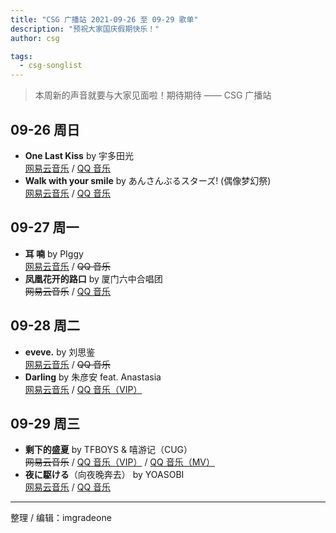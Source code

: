 ```yaml
---
title: "CSG 广播站 2021-09-26 至 09-29 歌单"
description: "预祝大家国庆假期快乐！"
author: csg

tags:
  - csg-songlist
---
```


> 本周新的声音就要与大家见面啦！期待期待 —— CSG 广播站

## 09-26 周日

- **One Last Kiss** by 宇多田光  
  [网易云音乐](https://music.163.com/song?id=1824020871) / [QQ 音乐](https://y.qq.com/n/ryqq/songDetail/003Rxsvb1Vwl5U)
- **Walk with your smile** by あんさんぶるスターズ! (偶像梦幻祭)  
  [网易云音乐](https://music.163.com/song?id=1817471712) / [QQ 音乐](https://y.qq.com/n/ryqq/songDetail/002Ryn2v48JbOu)

<!-- 如需要 VIP 则如实标注 -->
<!-- 一般按网易云音乐 / QQ 音乐的顺序，如果有必要，可以额外添加咪咕音乐、
bilibili、SoundCloud、YouTube 链接
周杰伦的歌则直接 咪咕音乐 / QQ 音乐
没有版权则删除线 -->

## 09-27 周一

- **耳 喃** by PIggy  
  [网易云音乐](https://music.163.com/song?id=1803936748) / ~~QQ 音乐~~
- **凤凰花开的路口** by 厦门六中合唱团  
  ~~网易云音乐~~ / [QQ 音乐](https://y.qq.com/n/ryqq/songDetail/004CTzgO1pnkQy)

## 09-28 周二

- **eveve.** by 刘思鉴  
  [网易云音乐](https://music.163.com/song?id=1411589254) / ~~QQ 音乐~~
- **Darling** by 朱彦安 feat. Anastasia  
  [网易云音乐](https://music.163.com/song?id=1321648605) / [QQ 音乐（VIP）](https://y.qq.com/n/ryqq/songDetail/003Rl1yt3tGr1M)

## 09-29 周三

- **剩下的盛夏** by TFBOYS & 嘻游记（CUG）  
  ~~网易云音乐~~ / [QQ 音乐（VIP）](https://y.qq.com/n/ryqq/songDetail/003JxfgA21kaiK) / [QQ 音乐（MV）](https://y.qq.com/n/ryqq/mv/d0018u3uiv7)
- **夜に駆ける**（向夜晚奔去） by YOASOBI  
  [网易云音乐](https://music.163.com/song?id=1409311773) / [QQ 音乐](https://y.qq.com/n/ryqq/songDetail/003WFMXk4O5ywc)

---

整理 / 编辑：imgradeone
